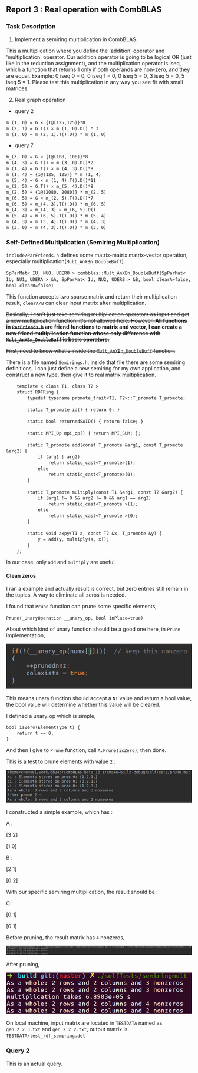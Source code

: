 ## Report 3 : Real operation with CombBLAS

### Task Description

1. Implement a semiring multiplication in CombBLAS. 

This a multiplication where you define the 'addition' operator and 'multiplication' operator. 
Our addition operator is going to be logical OR (just like in the reduction assignment), 
and the multiplication operator is iseq, which a function that returns 1 only if both operands are non-zero, and they are equal. 
Example: 0 iseq 0 = 0, 0 iseq 1 = 0, 0 iseq 5 = 0, 3 iseq 5 = 0, 5 iseq 5 = 1.
Please test this multiplication in any way you see fit with small matrices. 

2. Real graph operation

- query 2

```
m_(1, 0) = G × {1@(125,125)}*8
m_(2, 1) = G.T() × m_(1, 0).D() * 3
m_(1, 0) = m_(2, 1).T().D() * m_(1, 0)
```

- query 7

```
m_(3, 0) = G × {1@(108, 108)}*8
m_(4, 3) = G.T() × m_(3, 0).D()*2
m_(1, 4) = G.T() × m_(4, 3).D()*8
m_(1, 4) = {1@(125, 125)} * m_(1, 4)
m_(5, 4) = G × m_(1, 4).T().D()*11
m_(2, 5) = G.T() × m_(5, 4).D()*8
m_(2, 5) = {1@(2080, 2080)} * m_(2, 5)
m_(6, 5) = G × m_(2, 5).T().D()*7
m_(6, 5) = m_(4, 3).T().D() * m_(6, 5)
m_(4, 3) = m_(4, 3) × m_(6, 5).D()
m_(5, 4) = m_(6, 5).T().D() * m_(5, 4)
m_(4, 3) = m_(5, 4).T().D() * m_(4, 3)
m_(3, 0) = m_(4, 3).T().D() * m_(3, 0)
```

### Self-Defined Multiplication (Semiring Multiplication)

`include/ParFriends.h` defines some matrix-matrix matrix-vector operation, especially multiplication(`Mult_AnXBn_DoubleBuff`).

`SpParMat< IU, NUO, UDERO > combblas::Mult_AnXBn_DoubleBuff(SpParMat< IU, NU1, UDERA > &A, SpParMat< IU, NU2, UDERB > &B, bool clearA=false, bool clearB=false)`

This function accepts two sparse matrix and return their multiplication result, 
`clearA/B` can clear input matrix after multiplication.

~~Basically, I can't just take semiring multiplication operators as input and get a new multiplication function,
it's not allowed here. However, **All functions in `ParFriends.h` are friend functions to matrix and vector, 
I can create a new friend multiplication function whose only difference with `Mult_AnXBn_DoubleBuff` is basic operators.**~~

~~First, need to know what's inside the `Mult_AnXBn_DoubleBuff` function.~~

There is a file named `Semirings.h`, inside that file there are some semiring definitions.
I can just define a new semiring for my own application, and construct a new type, 
then give it to real matrix multiplication.

```
    template < class T1, class T2 >
    struct RDFRing {
        typedef typename promote_trait<T1, T2>::T_promote T_promote;

        static T_promote id() { return 0; }

        static bool returnedSAID() { return false; }

        static MPI_Op mpi_op() { return MPI_SUM; };

        static T_promote add(const T_promote &arg1, const T_promote &arg2) {
            if (arg1 | arg2)
                return static_cast<T_promote>(1);
            else
                return static_cast<T_promote>(0);
        }

        static T_promote multiply(const T1 &arg1, const T2 &arg2) {
            if (arg1 != 0 && arg2 != 0 && arg1 == arg2)
                return static_cast<T_promote >(1);
            else
                return static_cast<T_promote >(0);
        }

        static void axpy(T1 a, const T2 &x, T_promote &y) {
            y = add(y, multiply(a, x));
        }
    };
```

In our case, only `add` and `multiply` are useful.

#### Clean zeros

I ran a example and actually result is correct, but zero entries still remain in the tuples.
A way to eliminate all zeros is needed.

I found that `Prune` function can prune some specific elements,

`Prune(_UnaryOperation __unary_op, bool inPlace=true)`

About which kind of unary function should be a good one here, in `Prune` implementation,

![unary-function](./imgs/report3/unary-function.png)

This means unary function should accept a `NT` value and return a bool value, 
the bool value will determine whether this value will be cleared.

I defined a unary_op which is simple, 

```
bool isZero(ElementType t) {
    return t == 0;
}
```

And then I give to `Prune` function, call `A.Prune(isZero)`, then done.

This is a test to prune elements with value `2` :

![prune-2](./imgs/report3/prune-2.png)

I constructed a simple example, which has :

A : 

[3 2]

[1 0]

B :

[2 1]

[0 2]

With our specific semiring multiplication, the result should be :

C :

[0 1]

[0 1]

Before pruning, the result matrix has `4` nonzeros,

![semiring-mult](./imgs/report3/semiring-mult.png)

After pruning, 

![after-prune](./imgs/report3/after-prune.png)

On local machine, input matrix are located in `TESTDATA` named as `gen_2_2_3.txt` and `gen_2_2_2.txt`,
output matrix is `TESTDATA/test_rdf_semiring.del`

### Query 2

This is an actual query.